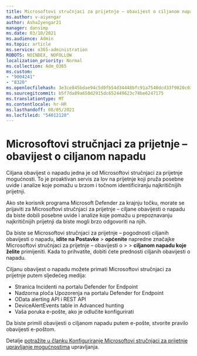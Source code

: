 ```yaml
---
title: Microsoftovi stručnjaci za prijetnje – obavijest o ciljanom napadu
ms.author: v-aiyengar
author: AshaIyengar21
manager: dansimp
ms.date: 03/10/2021
ms.audience: Admin
ms.topic: article
ms.service: o365-administration
ROBOTS: NOINDEX, NOFOLLOW
localization_priority: Normal
ms.collection: Adm_O365
ms.custom:
- "9004241"
- "8320"
ms.openlocfilehash: 3e3ce845bdae94c5d0fb54d34448bfc91a7540dcd33f9820c030406f19108f97
ms.sourcegitcommit: b5f7da89a650d2915dc652449623c78be6247175
ms.translationtype: MT
ms.contentlocale: hr-HR
ms.lasthandoff: 08/05/2021
ms.locfileid: "54012120"
---
```

# <a name="microsoft-threat-experts---targeted-attack-notification"></a>Microsoftovi stručnjaci za prijetnje – obavijest o ciljanom napadu

Ciljana obavijest o napadu jedna je od Microsoftovi stručnjaci za prijetnje mogućnosti. To je proaktivan servis za lov na prijetnje koji pruža posebne uvide i analize koje pomažu u brzom i točnom identificiranju najkritičnijih prijetnji.

Ako ste korisnik programa Microsoft Defender za krajnju točku, morate se prijaviti za Microsoftovi stručnjaci za prijetnje – ciljane obavijesti o napadu da biste dobili posebne uvide i analize koje pomažu u prepoznavanju najkritičnijih prijetnji da biste mogli brzo odgovoriti na njih.

Da biste se Microsoftovi stručnjaci za prijetnje – pogodnosti ciljanih obavijesti o napadu, **idite na Postavke**  >  **općenite** napredne značajke Microsoftovi stručnjaci za prijetnje – obavijesti o  >    >  **ciljanom napadu koje želite** primijeniti. Kada to prihvatite, dobiti ćete prednosti ciljanih obavijesti o napadu.

Ciljanu obavijest o napadu možete primati Microsoftovi stručnjaci za prijetnje putem sljedećeg medija:

- Stranica Incidenti na portalu Defender for Endpoint
- Nadzorna ploča Upozorenja na portalu Defender for Endpoint
- OData alerting API i REST API
- DeviceAlertEvents table in Advanced hunting
- Vaša poruka e-pošte, ako je odlučite konfigurirati

Da biste primili obavijesti o ciljanom napadu putem e-pošte, stvorite pravilo obavijesti e-poštom. 

Detalje [potražite u članku Konfiguriranje Microsoftovi stručnjaci za prijetnje upravljanje mogućnostima](/windows/security/threat-protection/microsoft-defender-atp/configure-microsoft-threat-experts) upravljanja.
